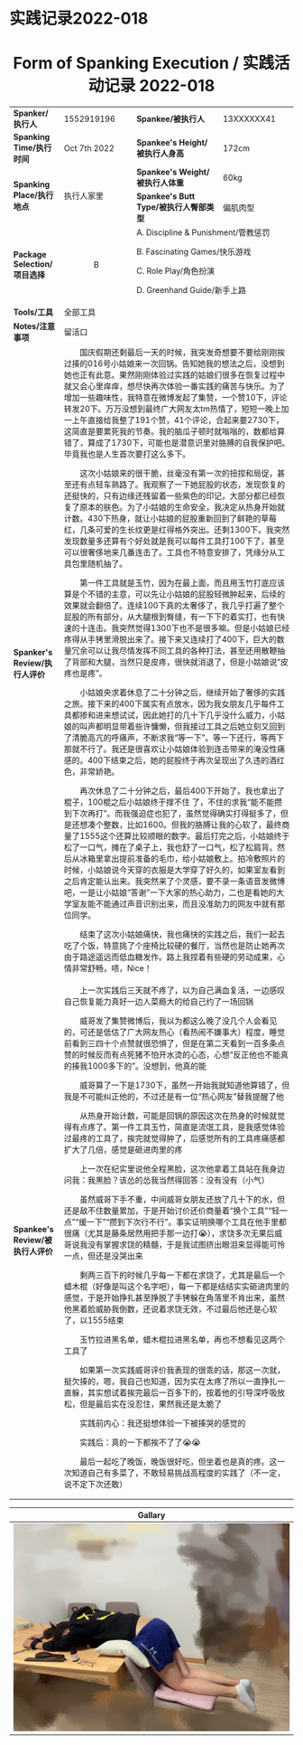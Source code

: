 # 实践记录2022-018

# <center>Form of Spanking Execution / 实践活动记录 2022-018</center>
<table>
     <tr>
        <td><b>Spanker/执行人</b></td>
        <td>1552919196</td>
        <td><b>Spankee/被执行人</b></td>
        <td>13XXXXXX41</td>
    </tr>
    <tr>
        <td><b>Spanking Time/执行时间</b></td>
        <td>Oct 7th 2022</td>
        <td><b>Spankee's Height/被执行人身高</b></td>
        <td>172cm</td>
    </tr>
    <tr>
        <td rowspan=2><b>Spanking Place/执行地点</b></td>
        <td rowspan=2>执行人家里</td>
        <td><b>Spankee's Weight/被执行人体重</b></td>
        <td>60kg</td>
    </tr> 
    <tr>
        <td><b>Spankee's Butt Type/被执行人臀部类型</b></td>
        <td>偏肌肉型</td>
    </tr>
    <tr>
        <td><b>Package Selection/项目选择</b></td>
        <td style="text-align: center;">B</td>
        <td colspan =2>
        A. Discipline & Punishment/管教惩罚

B. Fascinating Games/快乐游戏

C. Role Play/角色扮演

D. Greenhand Guide/新手上路
        </td>
    </tr>
    <tr>
        <td><b>Tools/工具</b></td>
        <td colspan=3>全部工具</td>
    </tr>
    <tr>
        <td><b>Notes/注意事项</b></td>
        <td colspan=3>留活口</td>
    </tr>
    <tr>
        <td><b>Spanker's Review/执行人评价</b></td>
        <td colspan=3>&emsp;&emsp;国庆假期还剩最后一天的时候，我突发奇想要不要给刚刚挨过揍的016号小姑娘来一次回锅。告知她我的想法之后，没想到她也正有此意。果然刚刚体验过实践的姑娘们很多在恢复过程中就又会心里痒痒，想尽快再次体验一番实践的痛苦与快乐。为了增加一些趣味性，我特意在微博发起了集赞，一个赞10下，评论转发20下。万万没想到最终广大网友太tm热情了，短短一晚上加一上午直接给我整了191个赞，41个评论，合起来要2730下，这简直是要累死我的节奏。我的脑瓜子顿时就嗡嗡的，数都给算错了，算成了1730下，可能也是潜意识里对胳膊的自我保护吧。毕竟我也是人生首次要打这么多下。
        
&emsp;&emsp;这次小姑娘来的很干脆，丝毫没有第一次的扭捏和局促，甚至还有点轻车熟路了。我观察了一下她屁股的状态，发现恢复的还挺快的，只有边缘还残留着一些紫色的印记，大部分都已经恢复了原本的肤色。为了小姑娘的生命安全，我决定从热身开始就计数。430下热身，就让小姑娘的屁股重新回到了鲜艳的草莓红，几条可爱的生长纹更是红得格外突出。还剩1300下。我突然发现数量多还算有个好处就是我可以每件工具打100下了，甚至可以很奢侈地来几番连击了。工具也不特意安排了，凭缘分从工具包里随机抽了。

&emsp;&emsp;第一件工具就是玉竹，因为在最上面，而且用玉竹打底应该算是个不错的主意，可以先让小姑娘的屁股轻微肿起来，后续的效果就会翻倍了。连续100下真的太奢侈了，我几乎打遍了整个屁股的所有部分，从大腿根到臀缝，有一下下的着实打，也有快速的十连击。我突然觉得1300下也不是很多嘛。但是小姑娘已经疼得从手铐里滑脱出来了。接下来又连续打了400下，巨大的数量冗余可以让我尽情发挥不同工具的各种打法，甚至还用散鞭抽了背部和大腿，当然只是皮疼，很快就消退了，但是小姑娘说“皮疼也是疼”。

&emsp;&emsp;小姑娘央求着休息了二十分钟之后，继续开始了奢侈的实践之旅。接下来的400下属实有点放水，因为我女朋友几乎每件工具都掺和进来想试试，因此她打的几十下几乎没什么威力，小姑娘的叫声都明显带着些许慵懒，但我接过工具之后她立刻又回到了清脆高亢的呼痛声，不断求我“等一下”。等一下还行，等两下那就不行了。我还是很喜欢让小姑娘体验到连击带来的淹没性痛感的。400下结束之后，她的屁股终于再次呈现出了久违的酒红色，非常娇艳。

&emsp;&emsp;再次休息了二十分钟之后，最后400下开始了。我也拿出了棍子，100棍之后小姑娘终于撑不住 了，不住的求我“能不能攒到下次再打”。而我强迫症也犯了，虽然觉得确实打得挺多了，但是还想凑个整数，比如1600。但我的胳膊让我的心软了，最终商量了1555这个还算比较顺眼的数字。最后打完之后，小姑娘终于松了一口气，摊在了桌子上，我也舒了一口气，松了松肩背。然后从冰箱里拿出提前准备的毛巾，给小姑娘敷上。拍冷敷照片的时候，小姑娘说今天穿的衣服是大学穿了好久的，如果室友看到之后肯定能认出来。我突然来了个灵感，要不录一条语音发微博吧，一是让小姑娘“答谢”一下大家的热心助力，二也是看她的大学室友能不能通过声音识别出来，而且没准助力的网友中就有那位同学。

&emsp;&emsp;结束了这次小姑娘痛快，我也痛快的实践之后，我们一起去吃了个饭，特意挑了个座椅比较硬的餐厅，当然也是防止她再次由于路途遥远而低血糖发作。路上我捏着有些硬的劳动成果，心情非常舒畅，啧，Nice！
        </td>
    </tr>
    <tr>
        <td><b>Spankee's Review/被执行人评价 </b></td>
        <td colspan=3>&emsp;&emsp;上一次实践后三天就不疼了，以为自己满血复活，一边感叹自己恢复能力真好一边人菜瘾大的给自己约了一场回锅

&emsp;&emsp;威哥发了集赞微博后，我以为都这么晚了没几个人会看见的，可还是低估了广大网友热心（看热闹不嫌事大）程度，睡觉前看到三四十个点赞就很恐惧了，但是在第二天看到一百多条点赞的时候反而有点死猪不怕开水烫的心态，心想“反正他也不能真的揍我1000多下的”。没想到，他真的能

&emsp;&emsp;威哥算了一下是1730下，虽然一开始我就知道他算错了，但我是不可能纠正他的，不过还是有一位“热心网友”替我提醒了他

&emsp;&emsp;从热身开始计数，可能是回锅的原因这次在热身的时候就觉得有点疼了。第一件工具玉竹，简直是流氓工具，是我感觉体验过最疼的工具了，挨完就觉得肿了，后感觉所有的工具疼痛感都扩大了几倍，感觉是砸进肉里的疼

&emsp;&emsp;上一次在纪实里说他全程黑脸，这次他拿着工具站在我身边问我：我黑脸？该怂的怂我当然得回答：没有没有（小气）

&emsp;&emsp;虽然威哥下手不重，中间威哥女朋友还放了几十下的水，但还是敌不住数量累加，于是开始讨价还价商量着“换个工具”“轻一点”“缓一下”“攒到下次行不行”。事实证明换哪个工具在他手里都很痛（尤其是藤条居然用把手那一边打:sob:），求饶多次无果后威哥说我没有掌握求饶的精髓，于是我试图挤出眼泪来显得能可怜一点，但还是没哭出来

&emsp;&emsp;剩两三百下的时候几乎每一下都在求饶了，尤其是最后一个蜡木棍（好像是叫这个名字吧），每一下都是结结实实砸进肉里的感觉，于是开始挣扎甚至挣脱了手铐躲在角落里不肯出来，虽然他黑着脸威胁我倒数，还说着求饶无效，不过最后他还是心软了，以1555结束

&emsp;&emsp;玉竹拉进黑名单，蜡木棍拉进黑名单，再也不想看见这两个工具了

&emsp;&emsp;如果第一次实践威哥评价我表现的很乖的话，那这一次就，挺欠揍的，嗯，我自己也知道，因为实在太疼了所以一直挣扎一直躲，其实想试着挨完最后一百多下的，按着他的引导深呼吸放松，但是最后实在没忍住，果然我还是太脆了

&emsp;&emsp;实践前内心：我还挺想体验一下被揍哭的感觉的

&emsp;&emsp;实践后：真的一下都挨不了了:sob::sob:

&emsp;&emsp;最后一起吃了晚饭，晚饭很好吃，但坐着也是真的疼。这一次知道自己有多菜了，不敢轻易挑战高程度的实践了（不一定，说不定下次还敢）</td>
    </tr>
</table>

|**Gallary**|
|---|
|![冷敷图](/images/2022-018.jpg "冷敷")|
